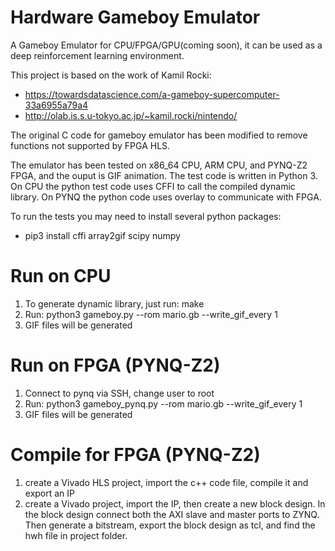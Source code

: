 # Hardware Gameboy Emulator

A Gameboy Emulator for CPU/FPGA/GPU(coming soon), it can be used as a deep reinforcement learning environment.

This project is based on the work of Kamil Rocki:

- https://towardsdatascience.com/a-gameboy-supercomputer-33a6955a79a4
- http://olab.is.s.u-tokyo.ac.jp/~kamil.rocki/nintendo/

The original C code for gameboy emulator has been modified to remove functions not supported by FPGA HLS. 

The emulator has been tested on x86_64 CPU, ARM CPU, and PYNQ-Z2 FPGA, and the ouput is GIF animation. The test code is written in Python 3. On CPU the python test code uses CFFI to call the compiled dynamic library. On PYNQ the python code uses overlay to communicate with FPGA. 

To run the tests you may need to install several python packages:

- pip3 install cffi array2gif scipy numpy 

Run on CPU
===========

1. To generate dynamic library, just run: make
2. Run: python3 gameboy.py --rom mario.gb --write_gif_every 1
3. GIF files will be generated

Run on FPGA (PYNQ-Z2)
=====================

1. Connect to pynq via SSH, change user to root
2. Run: python3 gameboy_pynq.py --rom mario.gb --write_gif_every 1
3. GIF files will be generated

Compile for FPGA (PYNQ-Z2)
==========================

1. create a Vivado HLS project, import the c++ code file, compile it and export an IP
2. create a Vivado project, import the IP, then create a new block design. In the block design connect both the AXI slave and master ports to ZYNQ. Then generate a bitstream, export the block design as tcl, and find the hwh file in project folder.


